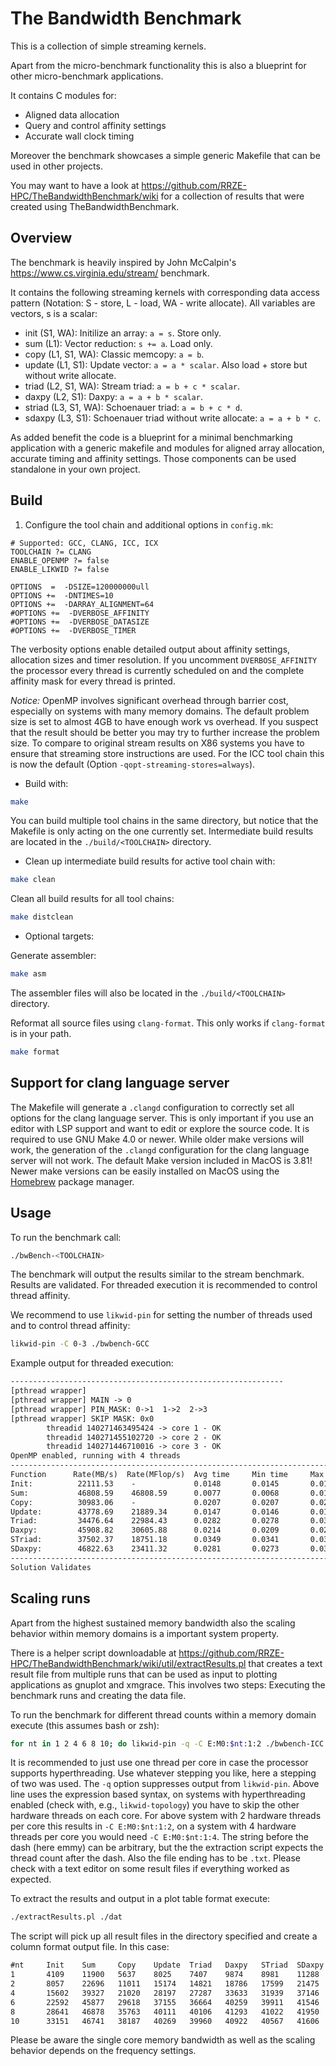 # The Bandwidth Benchmark

This is a collection of simple streaming kernels.

Apart from the micro-benchmark functionality this is also a blueprint for other
micro-benchmark applications.

It contains C modules for:

- Aligned data allocation
- Query and control affinity settings
- Accurate wall clock timing

Moreover the benchmark showcases a simple generic Makefile that can be used in
other projects.

You may want to have a look at
<https://github.com/RRZE-HPC/TheBandwidthBenchmark/wiki> for a collection of
results that were created using TheBandwidthBenchmark.

## Overview

The benchmark is heavily inspired by John McCalpin's
<https://www.cs.virginia.edu/stream/> benchmark.

It contains the following streaming kernels with corresponding data access
pattern (Notation: S - store, L - load, WA - write allocate). All variables are
vectors, s is a scalar:

- init (S1, WA): Initilize an array: `a = s`. Store only.
- sum (L1): Vector reduction: `s += a`. Load only.
- copy (L1, S1, WA): Classic memcopy: `a = b`.
- update (L1, S1): Update vector: `a = a * scalar`. Also load + store but
  without write allocate.
- triad (L2, S1, WA): Stream triad: `a = b + c * scalar`.
- daxpy (L2, S1): Daxpy: `a = a + b * scalar`.
- striad (L3, S1, WA): Schoenauer triad: `a = b + c * d`.
- sdaxpy (L3, S1): Schoenauer triad without write allocate: `a = a + b * c`.

As added benefit the code is a blueprint for a minimal benchmarking application
with a generic makefile and modules for aligned array allocation, accurate
timing and affinity settings. Those components can be used standalone in your
own project.

## Build

1. Configure the tool chain and additional options in `config.mk`:

```make
# Supported: GCC, CLANG, ICC, ICX
TOOLCHAIN ?= CLANG
ENABLE_OPENMP ?= false
ENABLE_LIKWID ?= false

OPTIONS  =  -DSIZE=120000000ull
OPTIONS +=  -DNTIMES=10
OPTIONS +=  -DARRAY_ALIGNMENT=64
#OPTIONS +=  -DVERBOSE_AFFINITY
#OPTIONS +=  -DVERBOSE_DATASIZE
#OPTIONS +=  -DVERBOSE_TIMER
```

The verbosity options enable detailed output about affinity settings, allocation
sizes and timer resolution. If you uncomment `DVERBOSE_AFFINITY` the processor
every thread is currently scheduled on and the complete affinity mask for every
thread is printed.

_Notice:_ OpenMP involves significant overhead through barrier cost, especially
on systems with many memory domains. The default problem size is set to almost
4GB to have enough work vs overhead. If you suspect that the result should be
better you may try to further increase the problem size. To compare to original
stream results on X86 systems you have to ensure that streaming store
instructions are used. For the ICC tool chain this is now the default (Option
`-qopt-streaming-stores=always`).

- Build with:

```sh
make
```

You can build multiple tool chains in the same directory, but notice that the
Makefile is only acting on the one currently set. Intermediate build results are
located in the `./build/<TOOLCHAIN>` directory.

- Clean up intermediate build results for active tool chain with:

```sh
make clean
```

Clean all build results for all tool chains:

```sh
make distclean
```

- Optional targets:

Generate assembler:

```sh
make asm
```

The assembler files will also be located in the `./build/<TOOLCHAIN>` directory.

Reformat all source files using `clang-format`. This only works if
`clang-format` is in your path.

```sh
make format
```

## Support for clang language server

The Makefile will generate a `.clangd` configuration to correctly set all
options for the clang language server. This is only important if you use an
editor with LSP support and want to edit or explore the source code.
It is required to use GNU Make 4.0 or newer. While older make versions will
work, the generation of the `.clangd` configuration for the clang language
server will not work. The default Make version included in MacOS is 3.81! Newer make
versions can be easily installed on MacOS using the
[Homebrew](https://brew.sh/) package manager.

## Usage

To run the benchmark call:

```sh
./bwBench-<TOOLCHAIN>
```

The benchmark will output the results similar to the stream benchmark. Results
are validated. For threaded execution it is recommended to control thread
affinity.

We recommend to use `likwid-pin` for setting the number of threads used and to
control thread affinity:

```sh
likwid-pin -C 0-3 ./bwbench-GCC
```

Example output for threaded execution:

```txt
-------------------------------------------------------------
[pthread wrapper]
[pthread wrapper] MAIN -> 0
[pthread wrapper] PIN_MASK: 0->1  1->2  2->3
[pthread wrapper] SKIP MASK: 0x0
        threadid 140271463495424 -> core 1 - OK
        threadid 140271455102720 -> core 2 - OK
        threadid 140271446710016 -> core 3 - OK
OpenMP enabled, running with 4 threads
----------------------------------------------------------------------------
Function      Rate(MB/s)  Rate(MFlop/s)  Avg time     Min time     Max time
Init:          22111.53    -             0.0148       0.0145       0.0165
Sum:           46808.59    46808.59      0.0077       0.0068       0.0140
Copy:          30983.06    -             0.0207       0.0207       0.0208
Update:        43778.69    21889.34      0.0147       0.0146       0.0148
Triad:         34476.64    22984.43      0.0282       0.0278       0.0305
Daxpy:         45908.82    30605.88      0.0214       0.0209       0.0242
STriad:        37502.37    18751.18      0.0349       0.0341       0.0388
SDaxpy:        46822.63    23411.32      0.0281       0.0273       0.0325
----------------------------------------------------------------------------
Solution Validates
```

## Scaling runs

Apart from the highest sustained memory bandwidth also the scaling behavior
within memory domains is a important system property.

There is a helper script downloadable at
<https://github.com/RRZE-HPC/TheBandwidthBenchmark/wiki/util/extractResults.pl>
that creates a text result file from multiple runs that can be used as input to
plotting applications as gnuplot and xmgrace. This involves two steps: Executing
the benchmark runs and creating the data file.

To run the benchmark for different thread counts within a memory domain execute
(this assumes bash or zsh):

```sh
for nt in 1 2 4 6 8 10; do likwid-pin -q -C E:M0:$nt:1:2 ./bwbench-ICC > dat/emmy-$nt.txt; done
```

It is recommended to just use one thread per core in case the processor supports
hyperthreading. Use whatever stepping you like, here a stepping of two was used.
The `-q` option suppresses output from `likwid-pin`. Above line uses the
expression based syntax, on systems with hyperthreading enabled (check with,
e.g., `likwid-topology`) you have to skip the other hardware threads on each
core. For above system with 2 hardware threads per core this results in `-C
E:M0:$nt:1:2`, on a system with 4 hardware threads per core you would need `-C
E:M0:$nt:1:4`. The string before the dash (here emmy) can be arbitrary, but the
the extraction script expects the thread count after the dash. Also the file
ending has to be `.txt`. Please check with a text editor on some result files if
everything worked as expected.

To extract the results and output in a plot table format execute:

```sh
./extractResults.pl ./dat
```

The script will pick up all result files in the directory specified and create a
column format output file. In this case:

```txt
#nt     Init    Sum     Copy    Update  Triad   Daxpy   STriad  SDaxpy
1       4109    11900   5637    8025    7407    9874    8981    11288
2       8057    22696   11011   15174   14821   18786   17599   21475
4       15602   39327   21020   28197   27287   33633   31939   37146
6       22592   45877   29618   37155   36664   40259   39911   41546
8       28641   46878   35763   40111   40106   41293   41022   41950
10      33151   46741   38187   40269   39960   40922   40567   41606
```

Please be aware the single core memory bandwidth as well as the scaling behavior
depends on the frequency settings.
